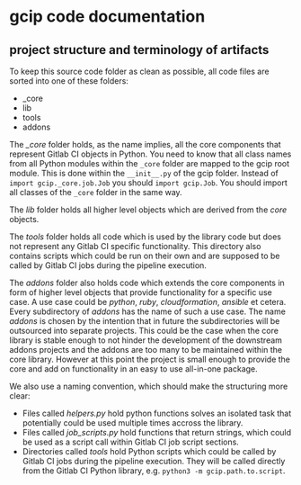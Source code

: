 # gcip code documentation

## project structure and terminology of artifacts

To keep this source code folder as clean as possible, all code files are sorted into one of these folders:

* \_core
* lib
* tools
* addons

The _\_core_ folder holds, as the name implies, all the core components that represent Gitlab CI objects in Python.
You need to know that all class names from all Python modules within the `_core` folder are mapped to the gcip
root module. This is done within the `__init__.py` of the gcip folder. Instead of `import gcip._core.job.Job`
you should `import gcip.Job`. You should import all classes of the `_core` folder in the same way.

The _lib_ folder holds all higher level objects which are derived from the _core_ objects.

The _tools_ folder holds all code which is used by the library code but does not represent any Gitlab CI specific
functionality. This directory also contains scripts which could be run on their own and are supposed to be called
by Gitlab CI jobs during the pipeline execution.

The _addons_ folder also holds code which extends the core components in form of higher level objects that provide
functionality for a specific use case. A use case could be _python_, _ruby_, _cloudformation_, _ansible_ et cetera.
Every subdirectory of _addons_ has the name of such a use case. The name _addons_ is chosen by the intention that
in future the subdirectories will be outsourced into separate projects. This could be the case when the core library
is stable enough to not hinder the development of the downstream addons projects and the addons are too many to
be maintained within the core library. However at this point the project is small enough to provide the core and
add on functionality in an easy to use all-in-one package.

We also use a naming convention, which should make the structuring more clear:

* Files called _helpers.py_ hold python functions solves an isolated task that potentially could be used multiple
  times accross the library.
* Files called _job_scripts.py_ hold functions that return strings, which could be used as a script call within
  Gitlab CI job script sections.
* Directories called _tools_ hold Python scripts which could be called by Gitlab CI jobs during the pipeline
  execution. They will be called directly from the Gitlab CI Python library, e.g. `python3 -m gcip.path.to.script`.
